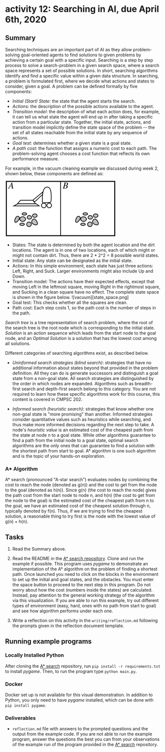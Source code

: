 # activity 12: Searching in AI, due April 6th, 2020

## Summary

Searching techniques are an important part of AI as they allow problem-solving goal-oriented agents to find solutions to given problems by achieving a certain goal with a specific input.
Searching is a step by step process to solve a search-problem in a given search space, where a search space represents a set of possible solutions.
In short, searching algorithms identify and find a specific value within a given data structure.
In searching, a problem is formulated first, where we decide what actions and states to consider, given a goal.
A problem can be defined formally by five components:

- _Initial (Start) State_: the state that the agent starts the search.
- _Actions_:  the description of the possible actions available to the agent.
- _Transition model_: the description of what each action does, for example,
it can tell us what state the agent will end up in after taking a specific action from
a particular state. Together, the initial state, actions, and transition model implicitly define the state space
of the problem -- the set of all states reachable from the initial state by any sequence of actions.
- _Goal test_: determines whether a given state is a goal state.
- _A path cost_: the function that assigns a numeric cost to each path. The problem-solving
agent chooses a cost function that reflects its own performance measure.

For example, in the vacuum cleaning example we discussed during week 2, shown below,
these components are defined as:

![vacuum cleaner example](vacuum.png)

- States: The state is determined by both the agent location and the dirt locations. The
agent is in one of two locations, each of which might or might not contain dirt. Thus,
there are 2 * 2^2 = 8 possible world states.
- Initial state: Any state can be designated as the initial state.
- Actions: In this simple environment, each state has just three actions: Left, Right, and
Suck. Larger environments might also include Up and Down.
- Transition model: The actions have their expected effects, except that moving Left in
the leftmost square, moving Right in the rightmost square, and Sucking in a clean square
have no effect. The complete state space is shown in the figure below.
![vacuum][state_space.png]
- Goal test: This checks whether all the squares are clean.
- Path cost: Each step costs 1, so the path cost is the number of steps in the path.

_Search tree_ is a tree representation of search problem, where the root of the search tree is the root node which is corresponding to the initial state.
_Solution_ is an action sequence which leads from the start node to the goal node, and an _Optimal Solution_ is a solution that has the lowest cost among all solutions.

Different categories of searching algorithms exist, as described below.

- _Uninformed search strategies (blind search)_:  strategies that have no additional  information about states beyond that provided in the problem definition. All they can do is
generate successors and distinguish a goal state from a non-goal state. All search strategies
are distinguished by the order in which nodes are expanded. Algorithms such as breadth-first search and depth-first search belong to this category. 
You are not required to learn how these specific algorithms work for this course, this content is covered in CMPSC 202.

- _Informed search (heuristic search)_:  strategies that know whether one non-goal state is "more promising" than another.
Informed strategies consider quantitative values such as heuristics while searching, and thus make more informed decisions regarding the next step to take.
A node's _heuristic value_ is an estimated cost of the cheapest path from the state at node n to a goal state.
While other algorithms guarantee to find a path from the initial node to a goal state, optimal search algorithms are the only ones that can guarantee to find a solution with the shortest path from start to goal. A* algorithm is one such algorithm and is the topic of your hands-on exploration.

### A* Algorithm
A* search (pronounced "A-star search") evaluates nodes by combining the cost to reach the node (denoted as g(n)) and the cost
to get from the node to the goal (denoted as h(n)).
Since g(n) (the cost to reach the node) gives the path cost from the start node to node n, and h(n)
(the cost to get from the node to the goal) is the estimated cost
of the cheapest path from n to the goal, we have an estimated cost of the cheapest solution through n, typically denoted by f(n).
Thus, if we are trying to find the cheapest solution, a reasonable thing to try first is the
node with the lowest value of g(n) + h(n).

## Tasks

1. Read the Summary above.

2. Read the README in the [A* search repository](https://github.com/LogicJake/A-star-search). Clone and run the example if possible.
This program uses _pygame_ to demonstrate an implementation of the A* algorithm on the problem of finding
a shortest path. Once launched you need to click on the blocks in the environment to set up the initial and goal states,
and the obstacles. You must enter the space button to proceed to the next step in this program.
Do not worry about how the cost (numbers inside the states) are calculated. Instead, pay attention
to the general working strategy of the algorithm via this visualization. If you are able to run this example,
try out different types of environment (easy, hard, ones with no path from start to goal) and see how
algorithm performs under each one.

3. Write a reflection on this activity in the `writing/reflection.md` following the prompts given in the reflection document template.

## Running example programs

### Locally Installed Python

After cloning the [A* search](https://github.com/LogicJake/A-star-search) repository, run `pip install -r requirements.txt` to install _pygame_. Then, to run the program type `python main.py`.

### Docker

Docker set up is not available for this visual demonstration. In addition to Python, you only need to have
_pygame_ installed, which can be done with `pip install pygame`.

### Deliverables

- `reflection.md` file with answers to the prompted questions and the output from the example code. If you are not able to run the example program, answer the questions the best you can from your observations of the example run of the program provided in the [A* search](https://github.com/LogicJake/A-star-search) repository.
